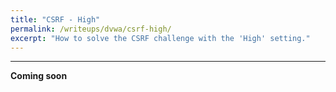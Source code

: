 ```yaml
---
title: "CSRF - High"
permalink: /writeups/dvwa/csrf-high/
excerpt: "How to solve the CSRF challenge with the 'High' setting."
---
```


---
**Coming soon**